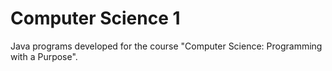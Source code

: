 Computer Science 1
==================
Java programs developed for the course "Computer Science: Programming with a Purpose".